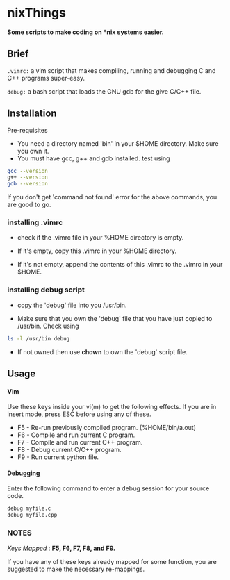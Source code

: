 # nixThings
**Some scripts to make coding on \*nix systems easier.**

## Brief
`.vimrc:` a vim script that makes compiling, running and debugging C and C++
programs super-easy.

`debug:` a bash script that loads the GNU gdb for the give C/C++ file.

## Installation

Pre-requisites
 * You need a directory named 'bin' in your
   $HOME directory. Make sure you own it.
 * You must have gcc, g++ and gdb installed.
	test using
```bash
gcc --version
g++ --version
gdb --version
```
If you don't get 'command not found' error for the above commands,
you are good to go.

### **installing .vimrc**
 * check if the .vimrc file in your %HOME directory
   is empty.

 * If it's empty, copy this .vimrc in your %HOME 
   directory.

 * If it's not empty, append the contents of this 
   .vimrc to the .vimrc in your $HOME.


### **installing debug script**

 * copy the 'debug' file into you /usr/bin.

 * Make sure that you own the 'debug' file that
   you have just copied to /usr/bin. 
   Check using
```bash
ls -l /usr/bin debug
```

 * If not owned then use **chown** to own the 'debug' 
   script file.


## Usage

#### Vim
Use these keys inside your vi(m) to get
the following effects. If you are in insert
mode, press ESC before using any of these.

 * F5 - Re-run previously compiled program.
        (%HOME/bin/a.out)
 * F6 - Compile and run current C program.
 * F7 - Compile and run current C++ program.
 * F8 - Debug current C/C++ program.
 * F9 - Run current python file.

#### Debugging
Enter the following command to enter a debug session
for your source code.
```bash
debug myfile.c
debug myfile.cpp 
```

### NOTES
_Keys Mapped_ : **F5, F6, F7, F8, and F9.**

If you have any of these keys already mapped for some function, you are suggested to make the necessary re-mappings.
